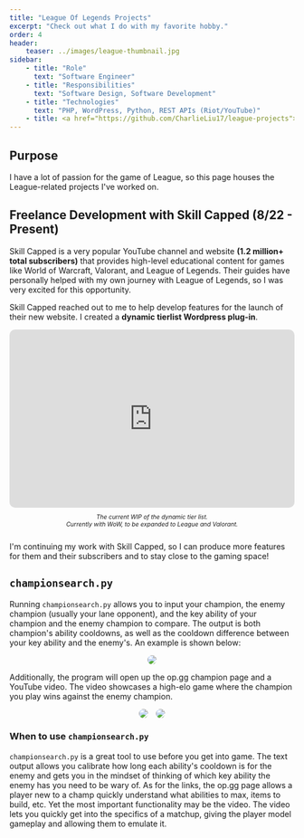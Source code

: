 ```yaml
---
title: "League Of Legends Projects"
excerpt: "Check out what I do with my favorite hobby."
order: 4
header:
    teaser: ../images/league-thumbnail.jpg
sidebar:
    - title: "Role"
      text: "Software Engineer"
    - title: "Responsibilities"
      text: "Software Design, Software Development"
    - title: "Technologies"
      text: "PHP, WordPress, Python, REST APIs (Riot/YouTube)"
    - title: <a href="https://github.com/CharlieLiu17/league-projects"> Github Repo </a>
---
```

<style>
  .flex {
    display: flex;
    flex-direction: row;
    justify-content: center;
    align-items: center;
    gap: 1em;
    flex-wrap: wrap;
  }
  .flex-item {
    border-radius: 10px;
  }
  .caption {
    margin: 10px auto;
    font-size: 0.75em;
    font-style: italic;
    text-align: center;
  }
</style>

## Purpose

I have a lot of passion for the game of League, so this page houses the League-related projects I've worked on.

## Freelance Development with Skill Capped (8/22 - Present)

Skill Capped is a very popular YouTube channel and website **(1.2 million+ total subscribers)** that provides high-level educational content for games like World of Warcraft, Valorant, and League of Legends. Their guides have personally helped with my own journey with League of Legends, so I was very excited for this opportunity.

Skill Capped reached out to me to help develop features for the launch of their new website. I created a **dynamic tierlist Wordpress plug-in**. 

<div class="flex">
  <iframe class="flex-item" width="560" height="315" src="https://www.youtube.com/embed/rw9ujr2470w?controls=0" title="YouTube video player" frameborder="0" allow="accelerometer; autoplay; clipboard-write; encrypted-media; gyroscope; picture-in-picture" allowfullscreen></iframe>
</div>
<div class="flex">
  <div class="caption flex"> The current WIP of the dynamic tier list. <br> Currently with WoW, to be expanded to League and Valorant.</div>
</div>

I'm continuing my work with Skill Capped, so I can produce more features for them and their subscribers and to stay close to the gaming space!

## ```championsearch.py```

Running ```championsearch.py``` allows you to input your champion, the enemy champion (usually your lane opponent), and the key ability of your champion and the enemy champion to compare. The output is both champion's ability cooldowns, as well as the cooldown difference between your key ability and the enemy's. An example is shown below: 

<div class="flex">
  <img class="flex-item" src="../../images/League/output.JPG" />
</div>

Additionally, the program will open up the op.gg champion page and a YouTube video. The video showcases a high-elo game where the champion you play wins against the enemy champion.

<div class="flex">
  <img class="flex-item" src="../../images/League/video_output.JPG?raw=true" />
  <img class="flex-item" src="../../images/League/opgg.JPG?raw=true" />
</div>

### When to use ```championsearch.py```

```championsearch.py``` is a great tool to use before you get into game. The text output allows you calibrate how long each ability's cooldown is for the enemy and gets you in the mindset of thinking of which key ability the enemy has you need to be wary of. As for the links, the op.gg page allows a player new to a champ quickly understand what abilities to max, items to build, etc. Yet the most important functionality may be the video. The video lets you quickly get into the specifics of a matchup, giving the player model gameplay and allowing them to emulate it.  

